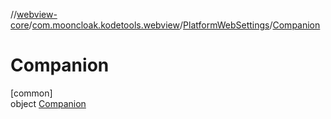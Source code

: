 //[webview-core](../../../../index.md)/[com.mooncloak.kodetools.webview](../../index.md)/[PlatformWebSettings](../index.md)/[Companion](index.md)

# Companion

[common]\
object [Companion](index.md)

